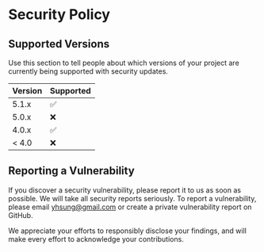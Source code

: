 # Security Policy

## Supported Versions

Use this section to tell people about which versions of your project are
currently being supported with security updates.

| Version | Supported          |
| ------- | ------------------ |
| 5.1.x   | :white_check_mark: |
| 5.0.x   | :x:                |
| 4.0.x   | :white_check_mark: |
| < 4.0   | :x:                |

## Reporting a Vulnerability

If you discover a security vulnerability, please report it to us as soon as possible. We will take all security reports seriously. To report a vulnerability, please email [yhsung@gmail.com](mailto:yhsung@gmail.com) or create a private vulnerability report on GitHub.

We appreciate your efforts to responsibly disclose your findings, and will make every effort to acknowledge your contributions.
